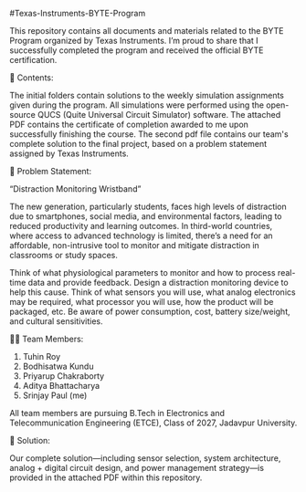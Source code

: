 #Texas-Instruments-BYTE-Program

This repository contains all documents and materials related to the BYTE Program organized by Texas Instruments. I’m proud to share that I successfully completed the program and received the official BYTE certification.

📁 Contents:

The initial folders contain solutions to the weekly simulation assignments given during the program. All simulations were performed using the open-source QUCS (Quite Universal Circuit Simulator) software.
The attached PDF contains the certificate of completion awarded to me upon successfully finishing the course.
The second pdf file contains our team's complete solution to the final project, based on a problem statement assigned by Texas Instruments.


🧠 Problem Statement:

“Distraction Monitoring Wristband”

The new generation, particularly students, faces high levels of distraction due to smartphones, social media, and environmental factors, leading to reduced productivity and learning outcomes. In third-world countries, where access to advanced technology is limited, there’s a need for an affordable, non-intrusive tool to monitor and mitigate distraction in classrooms or study spaces.

Think of what physiological parameters to monitor and how to process real-time data and provide feedback. Design a distraction monitoring device to help this cause. Think of what sensors you will use, what analog electronics may be required, what processor you will use, how the product will be packaged, etc. Be aware of power consumption, cost, battery size/weight, and cultural sensitivities.


👨‍💻 Team Members:

1) Tuhin Roy
2) Bodhisatwa Kundu
3) Priyarup Chakraborty
4) Aditya Bhattacharya
5) Srinjay Paul (me)

All team members are pursuing B.Tech in Electronics and Telecommunication Engineering (ETCE), Class of 2027, Jadavpur University.

📄 Solution:

Our complete solution—including sensor selection, system architecture, analog + digital circuit design, and power management strategy—is provided in the attached PDF within this repository.
